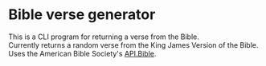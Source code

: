 # Bible verse generator

This is a CLI program for returning a verse from the Bible.   
Currently returns a random verse from the King James Version of the Bible.   
Uses the American Bible Society's [API.Bible](https://scripture.api.bible/).